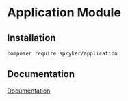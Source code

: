 # Application Module

## Installation

```
composer require spryker/application
```

## Documentation

[Documentation](https://spryker.github.io)
